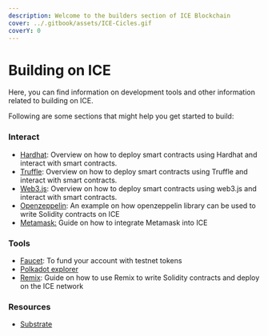 ```yaml
---
description: Welcome to the builders section of ICE Blockchain
cover: ../.gitbook/assets/ICE-Cicles.gif
coverY: 0
---
```


# Building on ICE

Here, you can find information on development tools and other information related to building on ICE.

Following are some sections that might help you get started to build:

### Interact

* [Hardhat](using-hardhat/): Overview on how to deploy smart contracts using Hardhat and interact with smart contracts.
* [Truffle](using-truffle/): Overview on how to deploy smart contracts using Truffle and interact with smart contracts.
* [Web3.js](using-web3.js/): Overview on how to deploy smart contracts using web3.js and interact with smart contracts.
* [Openzeppelin](using-hardhat/): An example on how openzeppelin library can be used to write Solidity contracts on ICE
* [Metamask:](../ice-testnet-details/network-endpoints/interacting-with-frost-using-metamask.md) Guide on how to integrate Metamask into ICE

### Tools

* [Faucet](../ice-details/faucet.md): To fund your account with testnet tokens
* [Polkadot explorer](broken-reference)
* [Remix](using-remix/): Guide on how to use Remix to write Solidity contracts and deploy on the ICE network

### Resources

* [Substrate](https://docs.substrate.io/v3/getting-started/overview/)&#x20;

